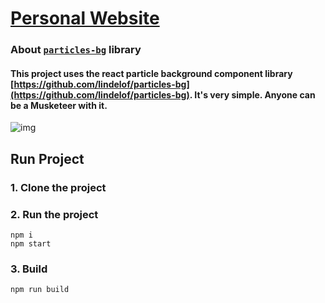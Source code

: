 # [Personal Website](https://sambhav2612.github.io)  

### About [`particles-bg`](https://github.com/lindelof/particles-bg) library
#### This project uses the react particle background component library [https://github.com/lindelof/particles-bg](https://github.com/lindelof/particles-bg). It's very simple. Anyone can be a Musketeer with it.

![img](https://github.com/lindelof/particles-bg/raw/master/image/03.jpg?raw=true)

## Run Project
### 1. Clone the project

### 2. Run the project
```shell
npm i
npm start
```

### 3. Build
```shell
npm run build
```
